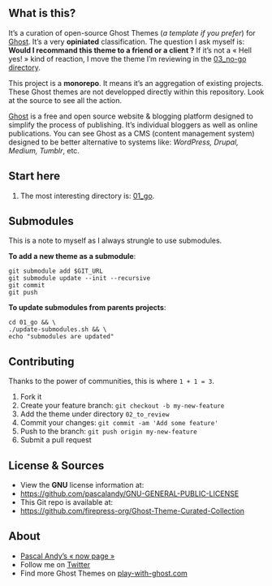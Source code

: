 ## What is this?

It’s a curation of open-source Ghost Themes (*a template if you prefer*) for [Ghost](https://ghost.org/). It’s a very **opiniated** classification. The question I ask myself is: **Would I recommand this theme to a friend or a client ?** If it’s not a « Hell yes! » kind of reaction, I move the theme I’m reviewing in the [03_no-go directory](https://github.com/firepress-org/Ghost-Theme-Curated-Collection-No-Go/tree/master/03_no-go).

This project is a **monorepo**. It means it’s an aggregation of existing projects. These Ghost themes are not developped directly within this repository. Look at the source to see all the action. 

[Ghost](https://ghost.org/) is a free and open source website & blogging platform designed to simplify the process of publishing. It’s individual bloggers as well as online publications. You can see Ghost as a CMS (content management system) designed to be better alternative to systems like: *WordPress, Drupal, Medium, Tumblr*, etc.


## Start here

1. The most interesting directory is: [01_go](https://github.com/firepress-org/Ghost-Theme-Curated-Collection/tree/master/01_go).


## Submodules

This is a note to myself as I always strungle to use submodules.

**To add a new theme as a submodule**:

```
git submodule add $GIT_URL
git submodule update --init --recursive
git commit
git push
```

**To update submodules from parents projects**:

```
cd 01_go && \
./update-submodules.sh && \
echo "submodules are updated"
```


## Contributing

Thanks to the power of communities, this is where `1 + 1 = 3`.

1. Fork it
2. Create your feature branch: `git checkout -b my-new-feature`
3. Add the theme under directory `02_to_review`
3. Commit your changes: `git commit -am 'Add some feature'`
4. Push to the branch: `git push origin my-new-feature`
5. Submit a pull request


## License & Sources


- View the **GNU** license information at:<br>
- https://github.com/pascalandy/GNU-GENERAL-PUBLIC-LICENSE
- This Git repo is available at:<br>
- https://github.com/firepress-org/Ghost-Theme-Curated-Collection


## About

- [Pascal Andy’s « now page »](https://pascalandy.com/blog/now/)
- Follow me on [Twitter](https://twitter.com/askpascalandy)
- Find more Ghost Themes on [play-with-ghost.com](https://play-with-ghost.com/)
